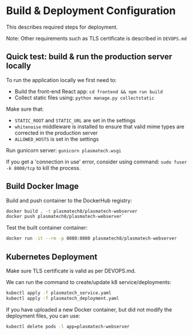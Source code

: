 # Build & Deployment Configuration

This describes required steps for deployment.

Note: Other requirements such as TLS certificate is described in `DEVOPS.md`

## Quick test: build & run the production server locally

To run the application locally we first need to:
* Build the front-end React app: `cd frontend && npm run build`
* Collect static files using: `python manage.py collectstatic`

Make sure that:
* `STATIC_ROOT` and `STATIC_URL` are set in the settings
* `whitenoise` middleware is installed to ensure that valid mime types are corrected in the production server
* `ALLOWED_HOSTS` is set in the settings

Run gunicorn server: `gunicorn plasmatech.wsgi`

If you get a 'connection in use' error, consider using command: `sudo fuser -k 8000/tcp` to kill
the process.

## Build Docker Image

Build and push container to the DockerHub registry:
```bash
docker build . -t plasmatech8/plasmatech-webserver
docker push plasmatech8/plasmatech-webserver`
```

Test the built container container:
```bash
docker run -it --rm -p 8080:8080 plasmatech8/plasmatech-webserver
```

## Kubernetes Deployment

Make sure TLS certificate is valid as per DEVOPS.md.

We can run the command to create/update k8 service/deployments:
```bash
kubectl apply -f plasmatech_service.yaml
kubectl apply -f plasmatech_deployment.yaml
```

If you have uploaded a new Docker container, but did not modify the deployment files, you can use:
```bash
kubectl delete pods -l app=plasmatech-webserver
```
